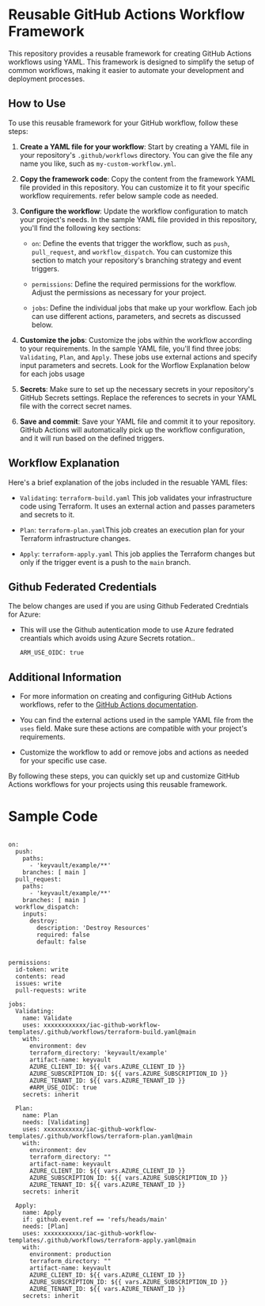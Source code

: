 # Reusable GitHub Actions Workflow Framework

This repository provides a reusable framework for creating GitHub Actions workflows using YAML. This framework is designed to simplify the setup of common workflows, making it easier to automate your development and deployment processes.

## How to Use

To use this reusable framework for your GitHub workflow, follow these steps:

1. **Create a YAML file for your workflow**: Start by creating a YAML file in your repository's `.github/workflows` directory. You can give the file any name you like, such as `my-custom-workflow.yml`.

2. **Copy the framework code**: Copy the content from the framework YAML file provided in this repository. You can customize it to fit your specific workflow requirements. refer below sample code as needed.

3. **Configure the workflow**: Update the workflow configuration to match your project's needs. In the sample YAML file provided in this repository, you'll find the following key sections:

   - `on`: Define the events that trigger the workflow, such as `push`, `pull_request`, and `workflow_dispatch`. You can customize this section to match your repository's branching strategy and event triggers.

   - `permissions`: Define the required permissions for the workflow. Adjust the permissions as necessary for your project.

   - `jobs`: Define the individual jobs that make up your workflow. Each job can use different actions, parameters, and secrets as discussed below.

4. **Customize the jobs**: Customize the jobs within the workflow according to your requirements. In the sample YAML file, you'll find three jobs: `Validating`, `Plan`, and `Apply`. These jobs use external actions and specify input parameters and secrets. Look for the Worflow Explanation below for each jobs usage 

5. **Secrets**: Make sure to set up the necessary secrets in your repository's GitHub Secrets settings. Replace the references to secrets in your YAML file with the correct secret names.

6. **Save and commit**: Save your YAML file and commit it to your repository. GitHub Actions will automatically pick up the workflow configuration, and it will run based on the defined triggers.

## Workflow Explanation

Here's a brief explanation of the jobs included in the resuable YAML files:

- `Validating`: `terraform-build.yaml` This job validates your infrastructure code using Terraform. It uses an external action and passes parameters and secrets to it.

- `Plan`: `terraform-plan.yaml`This job creates an execution plan for your Terraform infrastructure changes.

- `Apply`: `terraform-apply.yaml` This job applies the Terraform changes but only if the trigger event is a push to the `main` branch.

## Github Federated Credentials
The below changes are used if you are using Github Federated Credntials for Azure:

- This will use the Github autentication mode to use Azure fedrated creantials which avoids using Azure Secrets rotation..
  ```
  ARM_USE_OIDC: true
  ```

## Additional Information

- For more information on creating and configuring GitHub Actions workflows, refer to the [GitHub Actions documentation](https://docs.github.com/en/actions).

- You can find the external actions used in the sample YAML file from the `uses` field. Make sure these actions are compatible with your project's requirements.

- Customize the workflow to add or remove jobs and actions as needed for your specific use case.

By following these steps, you can quickly set up and customize GitHub Actions workflows for your projects using this reusable framework.


# Sample Code

```
 
on: 
  push:
    paths:
      - 'keyvault/example/**' 
    branches: [ main ]
  pull_request:
    paths:
      - 'keyvault/example/**'
    branches: [ main ]
  workflow_dispatch:
    inputs:
      destroy:
        description: 'Destroy Resources'
        required: false
        default: false
    
  
permissions:
  id-token: write
  contents: read
  issues: write
  pull-requests: write
  
jobs:
  Validating:
    name: Validate
    uses: xxxxxxxxxxxx/iac-github-workflow-templates/.github/workflows/terraform-build.yaml@main
    with:
      environment: dev
      terraform_directory: 'keyvault/example'
      artifact-name: keyvault
      AZURE_CLIENT_ID: ${{ vars.AZURE_CLIENT_ID }}
      AZURE_SUBSCRIPTION_ID: ${{ vars.AZURE_SUBSCRIPTION_ID }}
      AZURE_TENANT_ID: ${{ vars.AZURE_TENANT_ID }}
      #ARM_USE_OIDC: true
    secrets: inherit
      
  Plan:
    name: Plan
    needs: [Validating]
    uses: xxxxxxxxxxx/iac-github-workflow-templates/.github/workflows/terraform-plan.yaml@main
    with:
      environment: dev
      terraform_directory: ""
      artifact-name: keyvault
      AZURE_CLIENT_ID: ${{ vars.AZURE_CLIENT_ID }}
      AZURE_SUBSCRIPTION_ID: ${{ vars.AZURE_SUBSCRIPTION_ID }}
      AZURE_TENANT_ID: ${{ vars.AZURE_TENANT_ID }}
    secrets: inherit

  Apply:
    name: Apply
    if: github.event.ref == 'refs/heads/main'
    needs: [Plan]
    uses: xxxxxxxxxxx/iac-github-workflow-templates/.github/workflows/terraform-apply.yaml@main
    with:
      environment: production
      terraform_directory: ""
      artifact-name: keyvault
      AZURE_CLIENT_ID: ${{ vars.AZURE_CLIENT_ID }}
      AZURE_SUBSCRIPTION_ID: ${{ vars.AZURE_SUBSCRIPTION_ID }}
      AZURE_TENANT_ID: ${{ vars.AZURE_TENANT_ID }}
    secrets: inherit

```
